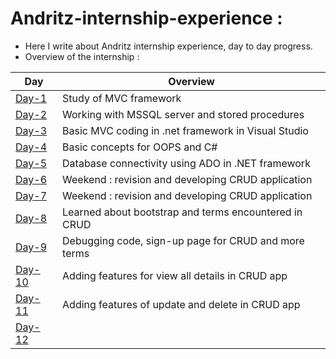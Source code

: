 # Andritz-internship-experience :

* Here I write about Andritz internship experience, day to day progress.<br>
* Overview of the internship : <br>

| Day                                                                                                                 | Overview                                             | 
| -------------                                                                                                       |-------------                                         |
|[Day-1](https://github.com/Simanta-Developer/Andritz-internship-experience/blob/main/Day-to-day-progress/Day-1.md)   | Study of MVC framework                               | 
|[Day-2](https://github.com/Simanta-Developer/Andritz-internship-experience/blob/main/Day-to-day-progress/Day-2.md)   | Working with MSSQL server and stored procedures      | 
|[Day-3](https://github.com/Simanta-Developer/Andritz-internship-experience/blob/main/Day-to-day-progress/Day-3.md)   | Basic MVC coding in .net framework in Visual Studio  |
|[Day-4](https://github.com/Simanta-Developer/Andritz-internship-experience/blob/main/Day-to-day-progress/Day-4.md)   | Basic concepts for OOPS and C#                       |
|[Day-5](https://github.com/Simanta-Developer/Andritz-internship-experience/blob/main/Day-to-day-progress/Day-5.md)   | Database connectivity using ADO in .NET framework    |
|[Day-6](https://github.com/Simanta-Developer/Andritz-internship-experience/blob/main/Day-to-day-progress/Day-6.md)   | Weekend : revision and developing CRUD application   |
|[Day-7](https://github.com/Simanta-Developer/Andritz-internship-experience/blob/main/Day-to-day-progress/Day-7.md)   | Weekend : revision and developing CRUD application   |
|[Day-8](https://github.com/Simanta-Developer/Andritz-internship-experience/blob/main/Day-to-day-progress/Day-8.md)   | Learned about bootstrap and terms encountered in CRUD|
|[Day-9](https://github.com/Simanta-Developer/Andritz-internship-experience/blob/main/Day-to-day-progress/Day-9.md)   | Debugging code, sign-up page for CRUD and more terms |
|[Day-10](https://github.com/Simanta-Developer/Andritz-internship-experience/blob/main/Day-to-day-progress/Day-10.md) | Adding features for view all details in CRUD app     | 
|[Day-11](https://github.com/Simanta-Developer/Andritz-internship-experience/blob/main/Day-to-day-progress/Day-11.md) | Adding features of update and delete in CRUD app     |
|[Day-12](https://github.com/Simanta-Developer/Andritz-internship-experience/blob/main/Day-to-day-progress/Day-12.md) |                                                      |
